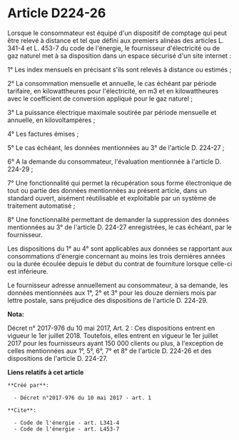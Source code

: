 # Article D224-26

Lorsque le consommateur est équipé d'un dispositif de comptage qui peut être relevé à distance et tel que défini aux premiers
alinéas des articles L. 341-4 et L. 453-7 du code de l'énergie, le fournisseur d'électricité ou de gaz naturel met à sa
disposition dans un espace sécurisé d'un site internet :

1° Les index mensuels en précisant s'ils sont relevés à distance ou estimés ;

2° La consommation mensuelle et annuelle, le cas échéant par période tarifaire, en kilowattheures pour l'électricité, en m3
et en kilowattheures avec le coefficient de conversion appliqué pour le gaz naturel ;

3° La puissance électrique maximale soutirée par période mensuelle et annuelle, en kilovoltampères ;

4° Les factures émises ;

5° Le cas échéant, les données mentionnées au 3° de l'article D. 224-27 ;

6° A la demande du consommateur, l'évaluation mentionnée à l'article D. 224-29 ;

7° Une fonctionnalité qui permet la récupération sous forme électronique de tout ou partie des données mentionnées au présent
article, dans un standard ouvert, aisément réutilisable et exploitable par un système de traitement automatisé ;

8° Une fonctionnalité permettant de demander la suppression des données mentionnées au 3° de l'article D. 224-27
enregistrées, le cas échéant, par le fournisseur.

Les dispositions du 1° au 4° sont applicables aux données se rapportant aux consommations d'énergie concernant au moins les
trois dernières années ou la durée écoulée depuis le début du contrat de fourniture lorsque celle-ci est inférieure.

Le fournisseur adresse annuellement au consommateur, à sa demande, les données mentionnées aux 1°, 2° et 3° pour les douze
derniers mois par lettre postale, sans préjudice des dispositions de l'article D. 224-29.

**Nota:**

Décret n° 2017-976 du 10 mai 2017, Art. 2 : Ces dispositions entrent en vigueur le 1er juillet 2018. Toutefois, elles entrent
en vigueur le 1er juillet 2017 pour les fournisseurs ayant 150 000 clients ou plus, à l'exception de celles mentionnées aux
1°, 5°, 6°, 7° et 8° de l'article D. 224-26 et des dispositions de l'article D. 224-27.

**Liens relatifs à cet article**

	**Créé par**:

	  - Décret n°2017-976 du 10 mai 2017 - art. 1

	**Cite**:

	  - Code de l'énergie - art. L341-4
	  - Code de l'énergie - art. L453-7
